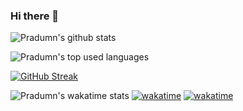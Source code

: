 ### Hi there 👋

<!--
**somil24/somil24** is a ✨ _special_ ✨ repository because its `README.md` (this file) appears on your GitHub profile.

Here are some ideas to get you started:

- 🔭 I’m currently working on ...
- 🌱 I’m currently learning ...
- 👯 I’m looking to collaborate on ...
- 🤔 I’m looking for help with ...
- 💬 Ask me about ...
- 📫 How to reach me: ...
- 😄 Pronouns: ...
- ⚡ Fun fact: ...
-->
![Pradumn's github stats](https://github-readme-stats.vercel.app/api?username=PradumnGarg&count_private=true&show_icons=true&theme=algolia&hide=contribs,issues)

![Pradumn's top used languages](https://github-readme-stats.vercel.app/api/top-langs/?username=PradumnGarg&layout=compact&theme=algolia)

[![GitHub Streak](http://github-readme-streak-stats.herokuapp.com?user=PradumnGarg&theme=algolia&date_format=M%20j%5B%2C%20Y%5D)](https://git.io/streak-stats)

![Pradumn's wakatime stats](https://github-readme-stats.vercel.app/api/wakatime?username=PradumnGarg&layout=compact&theme=algolia)
[![wakatime](https://wakatime.com/badge/user/a3b45fc6-7eb8-4f0a-ad7f-157cb5c34e9b.svg)](https://wakatime.com/@a3b45fc6-7eb8-4f0a-ad7f-157cb5c34e9b)
[![wakatime](https://wakatime.com/badge/user/25867492-5aa1-4e59-b739-9fa62939e425.svg)](https://wakatime.com/@25867492-5aa1-4e59-b739-9fa62939e425)
